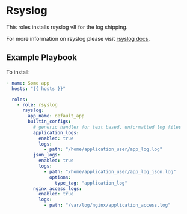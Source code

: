 # Rsyslog

This roles installs rsyslog v8 for the log shipping.

For more information on rsyslog please visit [rsyslog docs](http://www.rsyslog.com/doc/v8-stable/).

## Example Playbook

To install:

```YAML
- name: Some app
  hosts: "{{ hosts }}"

  roles:
    - role: rsyslog
      rsyslog:
        app_name: default_app
        builtin_configs:
          # generic handler for text based, unformatted log files
          application_logs:
            enabled: true
            logs:
              - path: "/home/application_user/app_log.log"
          json_logs:
            enabled: true
            logs:
              - path: "/home/application_user/app_log_json.log"
                options:
                  type_tag: "application_log"
          nginx_access_logs:
            enabled: true
            logs:
              - path: "/var/log/nginx/application_access.log"
```
